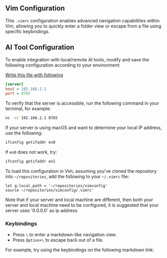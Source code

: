 [](../../readme.md)
## Vim Configuration

This `.vimrc` configuration enables advanced navigation capabilities within Vim, allowing you to quickly enter a folder view or escape from a file using specific keybindings.


[](.vimrc_windows)
[](LICENSE)

## AI Tool Configuration

To enable integration with local/remote AI tools, modify and save the following configuration according to your environment:

[Write this file with following](config.ini)
```ini
[server]
host = 192.168.2.1
port = 8765
```

To verify that the server is accessible, run the following command in your terminal, for example:

```bash
nc -vz 192.168.2.1 8765
```

If your server is using macOS and want to determine your local IP address, use the following:

```bash
ifconfig getifaddr en0
```

If `en0` does not work, try:

```bash
ifconfig getifaddr en1
```

To load this configuration in Vim, assuming you've cloned the repository into `~/repositories`, add the following to your `~/.vimrc` file:

```vim
let g:local_path = '~/repositories/vimconfig'
source ~/repositories/vimconfig/.vimrc'
```

Note that if your server and local machine are different, then both your server and local machine need to be configured, it is suggested that your server uses '0.0.0.0' as ip address

### Keybindings

- Press `\` to enter a markdown-like navigation view.
- Press `Option+\` to escape back out of a file.

For example, try using the keybindings on the following markdown link:
[](tools/ex1.md)
